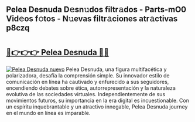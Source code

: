 ## Pelea Desnuda D𝚎sn𝚞dos filtr𝚊dos - Parts-mO0 Vid𝚎os f𝚘tos - N𝚞evas filtr𝚊ciones atr𝚊ctivas p8czq

# <h2><a href="http://mb1r0x.tromn.icu/?c=Pelea+Desnuda">🔗👉👉👉 Pelea Desnuda 🔗🔗</a></h2>

[![Pelea Desnuda nuevo](https://i.imgur.com/pEAQMta.gif)](http://mb1r0x.tromn.icu/?c=Pelea+Desnuda)
Pelea Desnuda, una figura multifacética y polarizadora, desafía la comprensión simple. Su innovador estilo de comunicación en línea ha cautivado y enfurecido a sus seguidores, encendiendo debates sobre ética, autorrepresentación y la naturaleza evolutiva de las sociedades virtuales. Independientemente de sus movimientos futuros, su importancia en la era digital es incuestionable. Con un espíritu inquebrantable y un atractivo innegable, Pelea Desnuda journey en el mundo en línea es imparable.
